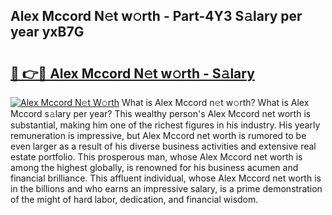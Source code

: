 ## Alex Mccord N𝚎t w𝚘rth - Part-4Y3 S𝚊lary per year yxB7G

# <h2><a href="http://gc2b42.nevu.top/?p=Alex+Mccord">🔗 👉🔴 Alex Mccord N𝚎t w𝚘rth - S𝚊lary</a></h2>

[![Alex Mccord N𝚎t W𝚘rth](https://i.imgur.com/Oavwk0R.jpeg)](http://gc2b42.nevu.top/?p=Alex+Mccord)
What is Alex Mccord n𝚎t w𝚘rth? What is Alex Mccord s𝚊lary per year?
This wealthy person's Alex Mccord net worth is substantial, making him one of the richest figures in his industry. His yearly remuneration is impressive, but Alex Mccord net worth is rumored to be even larger as a result of his diverse business activities and extensive real estate portfolio. This prosperous man, whose Alex Mccord net worth is among the highest globally, is renowned for his business acumen and financial brilliance. This affluent individual, whose Alex Mccord net worth is in the billions and who earns an impressive salary, is a prime demonstration of the might of hard labor, dedication, and financial wisdom.
